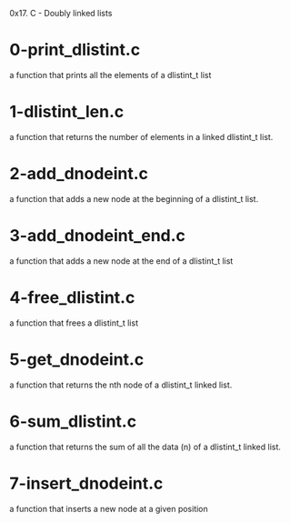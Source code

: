 0x17. C - Doubly linked lists

# 0-print_dlistint.c
a function that prints all the elements of a dlistint_t list

# 1-dlistint_len.c
a function that returns the number of elements in a linked dlistint_t list.

# 2-add_dnodeint.c
a function that adds a new node at the beginning of a dlistint_t list.

# 3-add_dnodeint_end.c
a function that adds a new node at the end of a dlistint_t list

# 4-free_dlistint.c
a function that frees a dlistint_t list

# 5-get_dnodeint.c
a function that returns the nth node of a dlistint_t linked list.

# 6-sum_dlistint.c
a function that returns the sum of all the data (n) of a dlistint_t linked list.

# 7-insert_dnodeint.c
a function that inserts a new node at a given position
